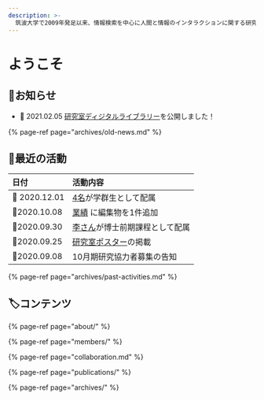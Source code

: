 ```yaml
---
description: >-
  筑波大学で2009年発足以来、情報検索を中心に人間と情報のインタラクションに関する研究開発をしています。すっかり主要な社会活動の1つとなった情報検索に、新しいユーザ体験を実現することがミッションです。
---
```


# ようこそ

## 📢お知らせ

* 📆 2021.02.05 [研究室ディジタルライブラリー](https://www.notion.so/83ac8b3d9f3b410c8a7837227a110ae0)を公開しました！

{% page-ref page="archives/old-news.md" %}

## 🐾最近の活動

| 日付 | 活動内容 |
| :--- | :--- |
| 📆 2020.12.01 | [4名](members/)が学群生として配属 |
| 📆2020.10.08 | [業績](publications/) に編集物を1件追加  |
| 📆2020.09.30 | [李さん](https://docs.joholab.com/lab/v/ja/members)が博士前期課程として配属 |
| 📆2020.09.25 | [研究室ポスター](about/poster.md)の掲載 |
| 📆2020.09.08 | 10月期研究協力者募集の告知 |

{% page-ref page="archives/past-activities.md" %}

## 🏷コンテンツ

{% page-ref page="about/" %}

{% page-ref page="members/" %}

{% page-ref page="collaboration.md" %}

{% page-ref page="publications/" %}

{% page-ref page="archives/" %}

